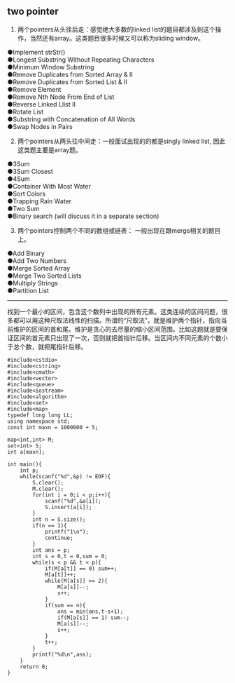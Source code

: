 ## two pointer

1. 两个pointers从头往后走：感觉绝大多数的linked list的题目都涉及到这个操作，当然还有array。这类题目很多时候又可以称为sliding window。

●Implement strStr()   
●Longest Substring Without Repeating Characters   
●Minimum Window Substring   
●Remove Duplicates from Sorted Array & II   
●Remove Duplicates from Sorted List & II   
●Remove Element   
●Remove Nth Node From End of List   
●Reverse Linked Llist II   
●Rotate List   
●Substring with Concatenation of All Words   
●Swap Nodes in Pairs   

2. 两个pointers从两头往中间走：一般面试出现的的都是singly linked list, 因此这类题主要是array题。

●3Sum   
●3Sum Closest   
●4Sum   
●Container With Most Water   
●Sort Colors   
●Trapping Rain Water   
●Two Sum   
●Binary search (will discuss it in a separate section)   

3. 两个pointers控制两个不同的数组或链表：
一般出现在跟merge相关的题目上。  

●Add Binary   
●Add Two Numbers   
●Merge Sorted Array   
●Merge Two Sorted Lists   
●Multiply Strings   
●Partition List  

---
找到一个最小的区间，包含这个数列中出现的所有元素。这类连续的区间问题，很多都可以用这种尺取法线性的扫描。所谓的“尺取法”，就是维护两个指针，指向当前维护的区间的首和尾。维护是贪心的去尽量的缩小区间范围。比如这题就是要保证区间的首元素只出现了一次，否则就把首指针后移。当区间内不同元素的个数小于总个数，就把尾指针后移。
```
#include<cstdio>  
#include<cstring>  
#include<cmath>  
#include<vector>  
#include<queue>  
#include<iostream>  
#include<algorithm>  
#include<set>  
#include<map>  
typedef long long LL; 
using namespace std; 
const int maxn = 1000000 + 5; 
  
map<int,int> M; 
set<int> S; 
int a[maxn]; 
  
int main(){ 
    int p; 
    while(scanf("%d",&p) != EOF){ 
        S.clear();  
        M.clear();  
        for(int i = 0;i < p;i++){  
            scanf("%d",&a[i]);  
            S.insert(a[i]);  
        }  
        int n = S.size();  
        if(n == 1){  
            printf("1\n");  
            continue;  
        }  
        int ans = p;  
        int s = 0,t = 0,sum = 0;  
        while(s < p && t < p){  
            if(M[a[t]] == 0) sum++;  
            M[a[t]]++;  
            while(M[a[s]] >= 2){  
                M[a[s]]--;  
                s++;  
            }  
            if(sum == n){  
                ans = min(ans,t-s+1);  
                if(M[a[s]] == 1) sum--;  
                M[a[s]]--;  
                s++;  
            }  
            t++;  
        }  
        printf("%d\n",ans);  
    } 
    return 0; 
}
```




